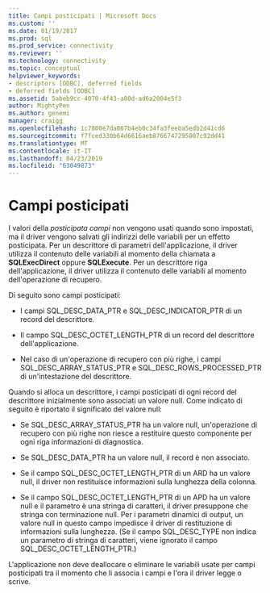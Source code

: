 ```yaml
---
title: Campi posticipati | Microsoft Docs
ms.custom: ''
ms.date: 01/19/2017
ms.prod: sql
ms.prod_service: connectivity
ms.reviewer: ''
ms.technology: connectivity
ms.topic: conceptual
helpviewer_keywords:
- descriptors [ODBC], deferred fields
- deferred fields [ODBC]
ms.assetid: 5abeb9cc-4070-4f43-a80d-ad6a2004e5f3
author: MightyPen
ms.author: genemi
manager: craigg
ms.openlocfilehash: 1c7800e7da867b4eb0c34fa3feeba5edb2d41cd6
ms.sourcegitcommit: f7fced330b64d6616aeb8766747295807c92dd41
ms.translationtype: MT
ms.contentlocale: it-IT
ms.lasthandoff: 04/23/2019
ms.locfileid: "63049873"
---
```

# <a name="deferred-fields"></a>Campi posticipati
I valori della *posticipata campi* non vengono usati quando sono impostati, ma il driver vengono salvati gli indirizzi delle variabili per un effetto posticipata. Per un descrittore di parametri dell'applicazione, il driver utilizza il contenuto delle variabili al momento della chiamata a **SQLExecDirect** oppure **SQLExecute**. Per un descrittore riga dell'applicazione, il driver utilizza il contenuto delle variabili al momento dell'operazione di recupero.  
  
 Di seguito sono campi posticipati:  
  
-   I campi SQL_DESC_DATA_PTR e SQL_DESC_INDICATOR_PTR di un record del descrittore.  
  
-   Il campo SQL_DESC_OCTET_LENGTH_PTR di un record del descrittore dell'applicazione.  
  
-   Nel caso di un'operazione di recupero con più righe, i campi SQL_DESC_ARRAY_STATUS_PTR e SQL_DESC_ROWS_PROCESSED_PTR di un'intestazione del descrittore.  
  
 Quando si alloca un descrittore, i campi posticipati di ogni record del descrittore inizialmente sono associati un valore null. Come indicato di seguito è riportato il significato del valore null:  
  
-   Se SQL_DESC_ARRAY_STATUS_PTR ha un valore null, un'operazione di recupero con più righe non riesce a restituire questo componente per ogni riga informazioni di diagnostica.  
  
-   Se SQL_DESC_DATA_PTR ha un valore null, il record è non associato.  
  
-   Se il campo SQL_DESC_OCTET_LENGTH_PTR di un ARD ha un valore null, il driver non restituisce informazioni sulla lunghezza della colonna.  
  
-   Se il campo SQL_DESC_OCTET_LENGTH_PTR di un APD ha un valore null e il parametro è una stringa di caratteri, il driver presuppone che stringa con terminazione null. Per i parametri dinamici di output, un valore null in questo campo impedisce il driver di restituzione di informazioni sulla lunghezza. (Se il campo SQL_DESC_TYPE non indica un parametro di stringa di caratteri, viene ignorato il campo SQL_DESC_OCTET_LENGTH_PTR.)  
  
 L'applicazione non deve deallocare o eliminare le variabili usate per campi posticipati tra il momento che li associa i campi e l'ora il driver legge o scrive.
